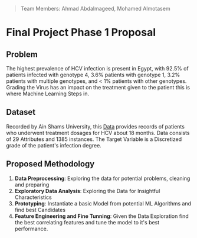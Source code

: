 > Team Members: Ahmad Abdalmageed, Mohamed Almotasem

# Final Project Phase 1 Proposal 

## Problem 

The highest prevalence of HCV infection is present in Egypt, with 92.5% of patients infected with genotype 4, 3.6% patients with genotype 1, 3.2% patients with multiple genotypes, and < 1% patients with other genotypes. Grading the Virus has an impact on the treatment given to the patient this is where Machine Learning Steps in.

## Dataset 

Recorded by Ain Shams University, this [Data](https://archive.ics.uci.edu/ml/datasets/Hepatitis+C+Virus+%28HCV%29+for+Egyptian+patients) provides records of patients who underwent treatment dosages for HCV about 18 months. Data consists of 29 Attributes and 1385 instances. The Target Variable is a Discretized grade of the patient's infection degree.

## Proposed Methodology 

1. **Data Preprocessing**: Exploring the data for potential problems, cleaning and preparing
2. **Exploratory Data Analysis**: Exploring the Data for Insightful Characteristics 
3. **Prototyping**: Instantiate a basic Model from potential ML Algorithms and find best Candidates
4. **Feature Engineering and Fine Tunning**: Given the Data Exploration find the best correlating features and tune the model to it's best performance.



